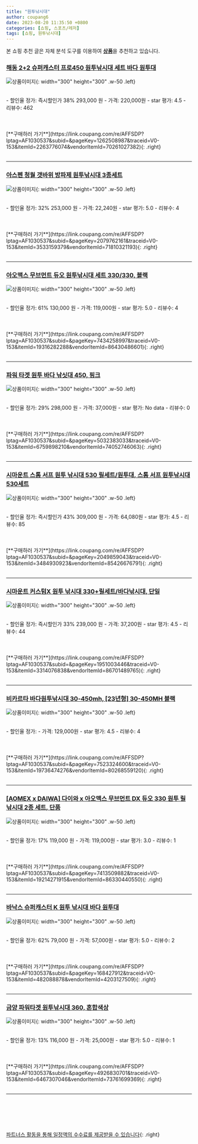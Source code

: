 ```yaml
---
title: "원투낚시대"
author: coupang6
date: 2023-08-20 11:35:50 +0800
categories: [쇼핑, 스포츠/레저]
tags: [쇼핑, 원투낚시대]
---
```


본 쇼핑 추천 글은 자체 분석 도구를 이용하여 [**상품**](https://link.coupang.com/a/bao1ui)을 추천하고 있습니다.

### [해동 2+2 슈퍼캐스터 프로450 원투낚시대 세트 바다 원투대](https://link.coupang.com/re/AFFSDP?lptag=AF1030537&subid=&pageKey=1262508987&traceid=V0-153&itemId=2263776074&vendorItemId=70261027382)

![상품이미지](https://thumbnail6.coupangcdn.com/thumbnails/remote/230x230ex/image/vendor_inventory/6b63/3254b0bbfd705d13059c0ca7712dd4dd80df6fbc65cf20b357217bec3f8a.jpg){: width="300" height="300" .w-50 .left}


<br>
- 할인율 정가: 즉시할인가 38%  293,000   원
- 가격: 220,000원
- star 평가: 4.5
- 리뷰수: 462
<br>
<br>
<br>
<br>
[**구매하러 가기**](https://link.coupang.com/re/AFFSDP?lptag=AF1030537&subid=&pageKey=1262508987&traceid=V0-153&itemId=2263776074&vendorItemId=70261027382){: .right}
<br>
<br>

---

### [아스펜 청월 갯바위 방파제 원투낚시대 3종세트](https://link.coupang.com/re/AFFSDP?lptag=AF1030537&subid=&pageKey=2079762161&traceid=V0-153&itemId=3533159379&vendorItemId=71810321193)

![상품이미지](https://thumbnail7.coupangcdn.com/thumbnails/remote/230x230ex/image/retail/images/1161192233582156-3085abe5-a04a-4a26-a508-37995e7e04bb.jpg){: width="300" height="300" .w-50 .left}


<br>
- 할인율 정가: 32%  253,000   원
- 가격: 22,240원
- star 평가: 5.0
- 리뷰수: 4
<br>
<br>
<br>
<br>
[**구매하러 가기**](https://link.coupang.com/re/AFFSDP?lptag=AF1030537&subid=&pageKey=2079762161&traceid=V0-153&itemId=3533159379&vendorItemId=71810321193){: .right}
<br>
<br>

---

### [아오맥스 무브먼트 듀오 원투낚시대 세트 330/330, 블랙](https://link.coupang.com/re/AFFSDP?lptag=AF1030537&subid=&pageKey=7434258997&traceid=V0-153&itemId=19316282288&vendorItemId=86430486601)

![상품이미지](https://thumbnail8.coupangcdn.com/thumbnails/remote/230x230ex/image/retail/images/5292863967698611-909471d4-e41b-447c-8d61-b5eb8223b5c3.jpg){: width="300" height="300" .w-50 .left}


<br>
- 할인율 정가: 61%  130,000   원
- 가격: 119,000원
- star 평가: 5.0
- 리뷰수: 4
<br>
<br>
<br>
<br>
[**구매하러 가기**](https://link.coupang.com/re/AFFSDP?lptag=AF1030537&subid=&pageKey=7434258997&traceid=V0-153&itemId=19316282288&vendorItemId=86430486601){: .right}
<br>
<br>

---

### [파워 타겟 원투 바다 낚싯대 450, 핑크](https://link.coupang.com/re/AFFSDP?lptag=AF1030537&subid=&pageKey=5032383033&traceid=V0-153&itemId=6759898210&vendorItemId=74052746063)

![상품이미지](https://thumbnail6.coupangcdn.com/thumbnails/remote/230x230ex/image/rs_quotation_api/0paq17dp/4af8d917c9f64bc08b8680ff0fc452a1.jpg){: width="300" height="300" .w-50 .left}


<br>
- 할인율 정가: 29%  298,000   원
- 가격: 37,000원
- star 평가: No data
- 리뷰수: 0
<br>
<br>
<br>
<br>
[**구매하러 가기**](https://link.coupang.com/re/AFFSDP?lptag=AF1030537&subid=&pageKey=5032383033&traceid=V0-153&itemId=6759898210&vendorItemId=74052746063){: .right}
<br>
<br>

---

### [시마운트 스톰 서프 원투 낚시대 530 릴세트/원투대, 스톰 서프 원투낚시대 530세트](https://link.coupang.com/re/AFFSDP?lptag=AF1030537&subid=&pageKey=2049859043&traceid=V0-153&itemId=3484930923&vendorItemId=85426676791)

![상품이미지](https://thumbnail8.coupangcdn.com/thumbnails/remote/230x230ex/image/vendor_inventory/b9ec/fc7874147b9ef780173a88bf7063e57f49c0cd511288041059403e986fe0.jpg){: width="300" height="300" .w-50 .left}


<br>
- 할인율 정가: 즉시할인가 43%  309,000   원
- 가격: 64,080원
- star 평가: 4.5
- 리뷰수: 85
<br>
<br>
<br>
<br>
[**구매하러 가기**](https://link.coupang.com/re/AFFSDP?lptag=AF1030537&subid=&pageKey=2049859043&traceid=V0-153&itemId=3484930923&vendorItemId=85426676791){: .right}
<br>
<br>

---

### [시마운트 커스텀X 원투 낚시대 330+릴세트/바다낚시대, 단일](https://link.coupang.com/re/AFFSDP?lptag=AF1030537&subid=&pageKey=1951003446&traceid=V0-153&itemId=3314076838&vendorItemId=86701489765)

![상품이미지](https://thumbnail7.coupangcdn.com/thumbnails/remote/230x230ex/image/vendor_inventory/64eb/a8c58d7afdf6fc20e80320c09b1915e56c4859122c4a8a01627a336cc73d.jpg){: width="300" height="300" .w-50 .left}


<br>
- 할인율 정가: 즉시할인가 33%  239,000   원
- 가격: 37,200원
- star 평가: 4.5
- 리뷰수: 44
<br>
<br>
<br>
<br>
[**구매하러 가기**](https://link.coupang.com/re/AFFSDP?lptag=AF1030537&subid=&pageKey=1951003446&traceid=V0-153&itemId=3314076838&vendorItemId=86701489765){: .right}
<br>
<br>

---

### [비카르타 바다원투낚시대 30-450mh, [23년형] 30-450MH 블랙](https://link.coupang.com/re/AFFSDP?lptag=AF1030537&subid=&pageKey=7523324600&traceid=V0-153&itemId=19736474276&vendorItemId=80268559120)

![상품이미지](https://thumbnail9.coupangcdn.com/thumbnails/remote/230x230ex/image/vendor_inventory/9d17/159f9ad7abfa6fc4b7d676a8953094b984999278c2fef20070b53dbd2f65.jpg){: width="300" height="300" .w-50 .left}


<br>
- 할인율 정가: 
- 가격: 129,000원
- star 평가: 4.5
- 리뷰수: 4
<br>
<br>
<br>
<br>
[**구매하러 가기**](https://link.coupang.com/re/AFFSDP?lptag=AF1030537&subid=&pageKey=7523324600&traceid=V0-153&itemId=19736474276&vendorItemId=80268559120){: .right}
<br>
<br>

---

### [[AOMEX x DAIWA] 다이와 x 아오맥스 무브먼트 DX 듀오 330 원투 릴 낚시대 2종 세트, 단품](https://link.coupang.com/re/AFFSDP?lptag=AF1030537&subid=&pageKey=7413509882&traceid=V0-153&itemId=19214271915&vendorItemId=86330440550)

![상품이미지](https://thumbnail7.coupangcdn.com/thumbnails/remote/230x230ex/image/vendor_inventory/8095/0bc3dfcca8aa89cce554b1bcd0821dfea0a7489fbf7082b57cea5d5bc7bd.jpg){: width="300" height="300" .w-50 .left}


<br>
- 할인율 정가: 17%  119,000   원
- 가격: 119,000원
- star 평가: 3.0
- 리뷰수: 1
<br>
<br>
<br>
<br>
[**구매하러 가기**](https://link.coupang.com/re/AFFSDP?lptag=AF1030537&subid=&pageKey=7413509882&traceid=V0-153&itemId=19214271915&vendorItemId=86330440550){: .right}
<br>
<br>

---

### [바낙스 슈퍼캐스터 K 원투 낚시대 바다 원투대](https://link.coupang.com/re/AFFSDP?lptag=AF1030537&subid=&pageKey=168427912&traceid=V0-153&itemId=482088878&vendorItemId=4203127509)

![상품이미지](https://thumbnail8.coupangcdn.com/thumbnails/remote/230x230ex/image/vendor_inventory/images/2018/12/13/17/7/02751ced-cfb2-4c22-a3fe-10703cb53223.jpg){: width="300" height="300" .w-50 .left}


<br>
- 할인율 정가: 62%  79,000   원
- 가격: 57,000원
- star 평가: 5.0
- 리뷰수: 2
<br>
<br>
<br>
<br>
[**구매하러 가기**](https://link.coupang.com/re/AFFSDP?lptag=AF1030537&subid=&pageKey=168427912&traceid=V0-153&itemId=482088878&vendorItemId=4203127509){: .right}
<br>
<br>

---

### [금양 파워타겟 원투낚시대 360, 혼합색상](https://link.coupang.com/re/AFFSDP?lptag=AF1030537&subid=&pageKey=4926830701&traceid=V0-153&itemId=6467307046&vendorItemId=73761699369)

![상품이미지](https://thumbnail8.coupangcdn.com/thumbnails/remote/230x230ex/image/retail/images/2021/02/02/17/6/740f5fb0-fae4-4182-9869-2c89dcd322cc.jpg){: width="300" height="300" .w-50 .left}


<br>
- 할인율 정가: 13%  116,000   원
- 가격: 25,000원
- star 평가: 5.0
- 리뷰수: 1
<br>
<br>
<br>
<br>
[**구매하러 가기**](https://link.coupang.com/re/AFFSDP?lptag=AF1030537&subid=&pageKey=4926830701&traceid=V0-153&itemId=6467307046&vendorItemId=73761699369){: .right}
<br>
<br>

---
<br><br><br><br><br> [파트너스 활동을 통해 일정액의 수수료를 제공받을 수 있습니다](https://link.coupang.com/a/bao1ui){: .right}